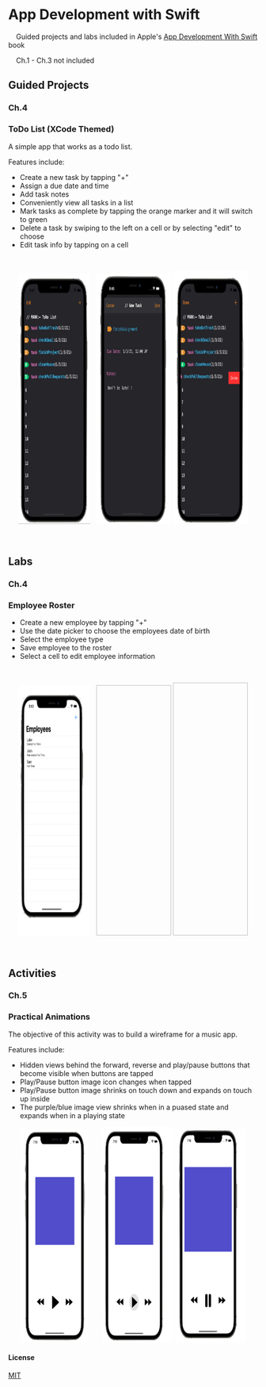 # App Development with Swift

&nbsp; &nbsp; Guided projects and labs included in Apple's [App Development With Swift](https://books.apple.com/us/book/app-development-with-swift/id1219117996) book

&nbsp; &nbsp; Ch.1 - Ch.3 not included

## Guided Projects
### Ch.4 

### ToDo List (XCode Themed)

A simple app that works as a todo list. 

Features include:

  - Create a new task by tapping "+" 
  - Assign a due date and time
  - Add task notes 
  - Conveniently view all tasks in a list 
  - Mark tasks as complete by tapping the orange marker and it will switch to green 
  - Delete a task by swiping to the left on a cell or by selecting "edit" to choose
  - Edit task info by tapping on a cell    

&nbsp; 

<p align="center" width="100%" >
<img width="29%" height="505" src="https://github.com/benreeps/App-Development-With-Swift/blob/images/Images/ToDoList-List.png" /> &nbsp;
<img width="30%" height="505" src="https://github.com/benreeps/App-Development-With-Swift/blob/images/Images/ToDoList-Edit:Create.png" />
<img width="30%" height="510" src="https://github.com/benreeps/App-Development-With-Swift/blob/images/Images/ToDoList-Delete.png" /> 
</p>

&nbsp;


## Labs
### Ch.4 

### Employee Roster 

  - Create a new employee by tapping "+"
  - Use the date picker to choose the employees date of birth 
  - Select the employee type 
  - Save employee to the roster 
  - Select a cell to edit employee information 
  
&nbsp;

<p align="center" width="100%" >
<img width="29%" height="505" src="https://github.com/benreeps/App-Development-With-Swift/blob/images/Images/EmployeeRoster-List.png" /> &nbsp;
<img width="30%" height="505" src=" " />
<img width="30%" height="510" src=" " /> 
</p>
  
&nbsp;


## Activities
### Ch.5

### Practical Animations

The objective of this activity was to build a wireframe for a music app. 

Features include: 

  - Hidden views behind the forward, reverse and play/pause buttons that become visible when buttons are tapped
  - Play/Pause button image icon changes when tapped
  - Play/Pause button image shrinks on touch down and expands on touch up inside 
  - The purple/blue image view shrinks when in a puased state and expands when in a playing state

<p align="center" width="100%" >
<img width="27%" height="430" src="https://github.com/benreeps/App-Development-With-Swift/blob/images/Images/MusicWireframe-Paused.png" /> &nbsp; &nbsp; &nbsp;
<img width="29%" height="435" src="https://github.com/benreeps/App-Development-With-Swift/blob/images/Images/MusicWireframe-PressPlay.png" />
<img width="28%" height="430" src="https://github.com/benreeps/App-Development-With-Swift/blob/images/Images/MusicWireframe-Playing.png" /> 
</p>


#### License

[MIT](https://choosealicense.com/licenses/mit/)

